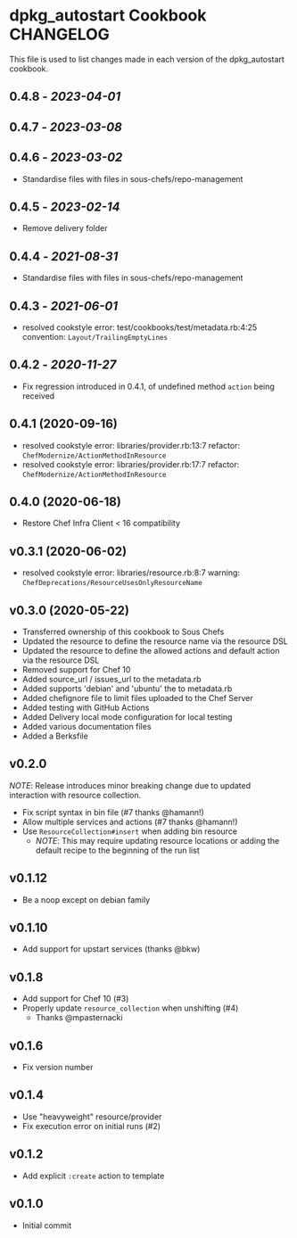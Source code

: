 # dpkg_autostart Cookbook CHANGELOG

This file is used to list changes made in each version of the dpkg_autostart cookbook.

## 0.4.8 - *2023-04-01*

## 0.4.7 - *2023-03-08*

## 0.4.6 - *2023-03-02*

- Standardise files with files in sous-chefs/repo-management

## 0.4.5 - *2023-02-14*

- Remove delivery folder

## 0.4.4 - *2021-08-31*

- Standardise files with files in sous-chefs/repo-management

## 0.4.3 - *2021-06-01*

- resolved cookstyle error: test/cookbooks/test/metadata.rb:4:25 convention: `Layout/TrailingEmptyLines`

## 0.4.2 - *2020-11-27*

- Fix regression introduced in 0.4.1, of undefined method `action` being received

## 0.4.1 (2020-09-16)

- resolved cookstyle error: libraries/provider.rb:13:7 refactor: `ChefModernize/ActionMethodInResource`
- resolved cookstyle error: libraries/provider.rb:17:7 refactor: `ChefModernize/ActionMethodInResource`

## 0.4.0 (2020-06-18)

- Restore Chef Infra Client < 16 compatibility

## v0.3.1 (2020-06-02)

- resolved cookstyle error: libraries/resource.rb:8:7 warning: `ChefDeprecations/ResourceUsesOnlyResourceName`

## v0.3.0 (2020-05-22)

- Transferred ownership of this cookbook to Sous Chefs
- Updated the resource to define the resource name via the resource DSL
- Updated the resource to define the allowed actions and default action via the resource DSL
- Removed support for Chef 10
- Added source_url / issues_url to the metadata.rb
- Added supports 'debian' and 'ubuntu' the to metadata.rb
- Added chefignore file to limit files uploaded to the Chef Server
- Added testing with GitHub Actions
- Added Delivery local mode configuration for local testing
- Added various documentation files
- Added a Berksfile

## v0.2.0

_NOTE_: Release introduces minor breaking change due to updated interaction with resource collection.

- Fix script syntax in bin file (#7 thanks @hamann!)
- Allow multiple services and actions (#7 thanks @hamann!)
- Use `ResourceCollection#insert` when adding bin resource
  - _NOTE_: This may require updating resource locations or adding the default recipe to the beginning of the run list

## v0.1.12

- Be a noop except on debian family

## v0.1.10

- Add support for upstart services (thanks @bkw)

## v0.1.8

- Add support for Chef 10 (#3)
- Properly update `resource_collection` when unshifting (#4)
  - Thanks @mpasternacki

## v0.1.6

- Fix version number

## v0.1.4

- Use "heavyweight" resource/provider
- Fix execution error on initial runs (#2)

## v0.1.2

- Add explicit `:create` action to template

## v0.1.0

- Initial commit
